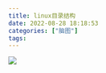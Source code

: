 ```yaml
---
title: linux目录结构
date: 2022-08-28 18:18:53
categories: ["脑图"]
tags:
---
```

![](/images/linux目录结构.png)

